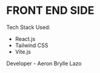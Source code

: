 # FRONT END SIDE

Tech Stack Used:

-   React.js
-   Tailwind CSS
-   Vite.js

Developer - Aeron Brylle Lazo